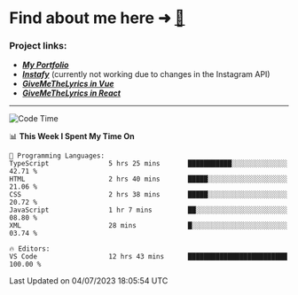 # Find about me here ➜ [🧑](https://pauabella.dev)

### Project links:
- ***[My Portfolio](https://pauabella.dev)***
- ***[Instafy](https://instafy.me)*** (currently not working due to changes in the Instagram API)
- ***[GiveMeTheLyrics in Vue](https://lyrics.pauabella.dev)***
- ***[GiveMeTheLyrics in React](https://pauabella.dev/GiveMeTheLyrics)***

---
<!--START_SECTION:waka-->
![Code Time](http://img.shields.io/badge/Code%20Time-2%2C290%20hrs%2059%20mins-blue)

📊 **This Week I Spent My Time On** 

```text
💬 Programming Languages: 
TypeScript               5 hrs 25 mins       ███████████░░░░░░░░░░░░░░   42.71 % 
HTML                     2 hrs 40 mins       █████░░░░░░░░░░░░░░░░░░░░   21.06 % 
CSS                      2 hrs 38 mins       █████░░░░░░░░░░░░░░░░░░░░   20.72 % 
JavaScript               1 hr 7 mins         ██░░░░░░░░░░░░░░░░░░░░░░░   08.80 % 
XML                      28 mins             █░░░░░░░░░░░░░░░░░░░░░░░░   03.74 % 

🔥 Editors: 
VS Code                  12 hrs 43 mins      █████████████████████████   100.00 % 
```


 Last Updated on 04/07/2023 18:05:54 UTC
<!--END_SECTION:waka-->
